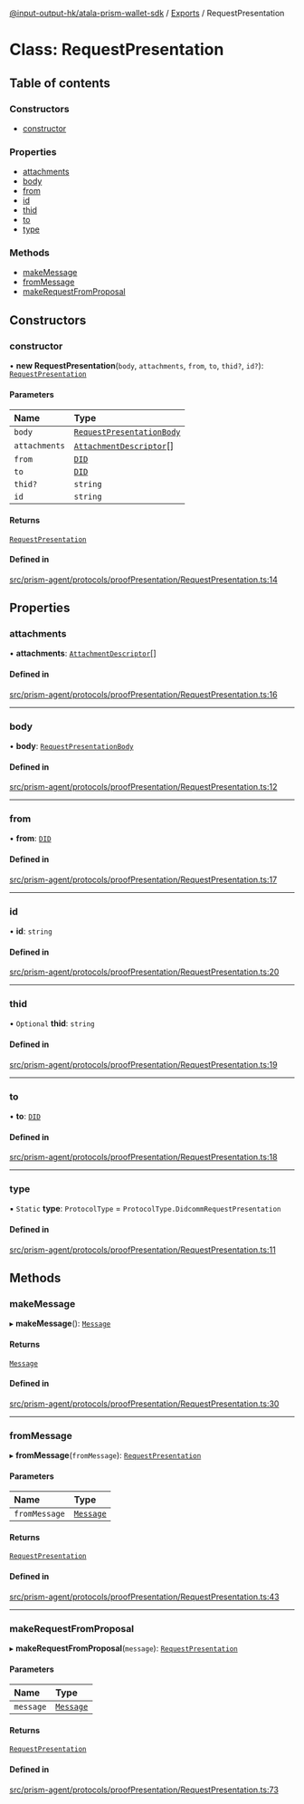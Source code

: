 [@input-output-hk/atala-prism-wallet-sdk](../README.md) / [Exports](../modules.md) / RequestPresentation

# Class: RequestPresentation

## Table of contents

### Constructors

- [constructor](RequestPresentation.md#constructor)

### Properties

- [attachments](RequestPresentation.md#attachments)
- [body](RequestPresentation.md#body)
- [from](RequestPresentation.md#from)
- [id](RequestPresentation.md#id)
- [thid](RequestPresentation.md#thid)
- [to](RequestPresentation.md#to)
- [type](RequestPresentation.md#type)

### Methods

- [makeMessage](RequestPresentation.md#makemessage)
- [fromMessage](RequestPresentation.md#frommessage)
- [makeRequestFromProposal](RequestPresentation.md#makerequestfromproposal)

## Constructors

### constructor

• **new RequestPresentation**(`body`, `attachments`, `from`, `to`, `thid?`, `id?`): [`RequestPresentation`](RequestPresentation.md)

#### Parameters

| Name | Type |
| :------ | :------ |
| `body` | [`RequestPresentationBody`](../interfaces/RequestPresentationBody.md) |
| `attachments` | [`AttachmentDescriptor`](Domain.AttachmentDescriptor.md)[] |
| `from` | [`DID`](Domain.DID.md) |
| `to` | [`DID`](Domain.DID.md) |
| `thid?` | `string` |
| `id` | `string` |

#### Returns

[`RequestPresentation`](RequestPresentation.md)

#### Defined in

[src/prism-agent/protocols/proofPresentation/RequestPresentation.ts:14](https://github.com/input-output-hk/atala-prism-wallet-sdk-ts/blob/3f28060/src/prism-agent/protocols/proofPresentation/RequestPresentation.ts#L14)

## Properties

### attachments

• **attachments**: [`AttachmentDescriptor`](Domain.AttachmentDescriptor.md)[]

#### Defined in

[src/prism-agent/protocols/proofPresentation/RequestPresentation.ts:16](https://github.com/input-output-hk/atala-prism-wallet-sdk-ts/blob/3f28060/src/prism-agent/protocols/proofPresentation/RequestPresentation.ts#L16)

___

### body

• **body**: [`RequestPresentationBody`](../interfaces/RequestPresentationBody.md)

#### Defined in

[src/prism-agent/protocols/proofPresentation/RequestPresentation.ts:12](https://github.com/input-output-hk/atala-prism-wallet-sdk-ts/blob/3f28060/src/prism-agent/protocols/proofPresentation/RequestPresentation.ts#L12)

___

### from

• **from**: [`DID`](Domain.DID.md)

#### Defined in

[src/prism-agent/protocols/proofPresentation/RequestPresentation.ts:17](https://github.com/input-output-hk/atala-prism-wallet-sdk-ts/blob/3f28060/src/prism-agent/protocols/proofPresentation/RequestPresentation.ts#L17)

___

### id

• **id**: `string`

#### Defined in

[src/prism-agent/protocols/proofPresentation/RequestPresentation.ts:20](https://github.com/input-output-hk/atala-prism-wallet-sdk-ts/blob/3f28060/src/prism-agent/protocols/proofPresentation/RequestPresentation.ts#L20)

___

### thid

• `Optional` **thid**: `string`

#### Defined in

[src/prism-agent/protocols/proofPresentation/RequestPresentation.ts:19](https://github.com/input-output-hk/atala-prism-wallet-sdk-ts/blob/3f28060/src/prism-agent/protocols/proofPresentation/RequestPresentation.ts#L19)

___

### to

• **to**: [`DID`](Domain.DID.md)

#### Defined in

[src/prism-agent/protocols/proofPresentation/RequestPresentation.ts:18](https://github.com/input-output-hk/atala-prism-wallet-sdk-ts/blob/3f28060/src/prism-agent/protocols/proofPresentation/RequestPresentation.ts#L18)

___

### type

▪ `Static` **type**: `ProtocolType` = `ProtocolType.DidcommRequestPresentation`

#### Defined in

[src/prism-agent/protocols/proofPresentation/RequestPresentation.ts:11](https://github.com/input-output-hk/atala-prism-wallet-sdk-ts/blob/3f28060/src/prism-agent/protocols/proofPresentation/RequestPresentation.ts#L11)

## Methods

### makeMessage

▸ **makeMessage**(): [`Message`](Domain.Message.md)

#### Returns

[`Message`](Domain.Message.md)

#### Defined in

[src/prism-agent/protocols/proofPresentation/RequestPresentation.ts:30](https://github.com/input-output-hk/atala-prism-wallet-sdk-ts/blob/3f28060/src/prism-agent/protocols/proofPresentation/RequestPresentation.ts#L30)

___

### fromMessage

▸ **fromMessage**(`fromMessage`): [`RequestPresentation`](RequestPresentation.md)

#### Parameters

| Name | Type |
| :------ | :------ |
| `fromMessage` | [`Message`](Domain.Message.md) |

#### Returns

[`RequestPresentation`](RequestPresentation.md)

#### Defined in

[src/prism-agent/protocols/proofPresentation/RequestPresentation.ts:43](https://github.com/input-output-hk/atala-prism-wallet-sdk-ts/blob/3f28060/src/prism-agent/protocols/proofPresentation/RequestPresentation.ts#L43)

___

### makeRequestFromProposal

▸ **makeRequestFromProposal**(`message`): [`RequestPresentation`](RequestPresentation.md)

#### Parameters

| Name | Type |
| :------ | :------ |
| `message` | [`Message`](Domain.Message.md) |

#### Returns

[`RequestPresentation`](RequestPresentation.md)

#### Defined in

[src/prism-agent/protocols/proofPresentation/RequestPresentation.ts:73](https://github.com/input-output-hk/atala-prism-wallet-sdk-ts/blob/3f28060/src/prism-agent/protocols/proofPresentation/RequestPresentation.ts#L73)
